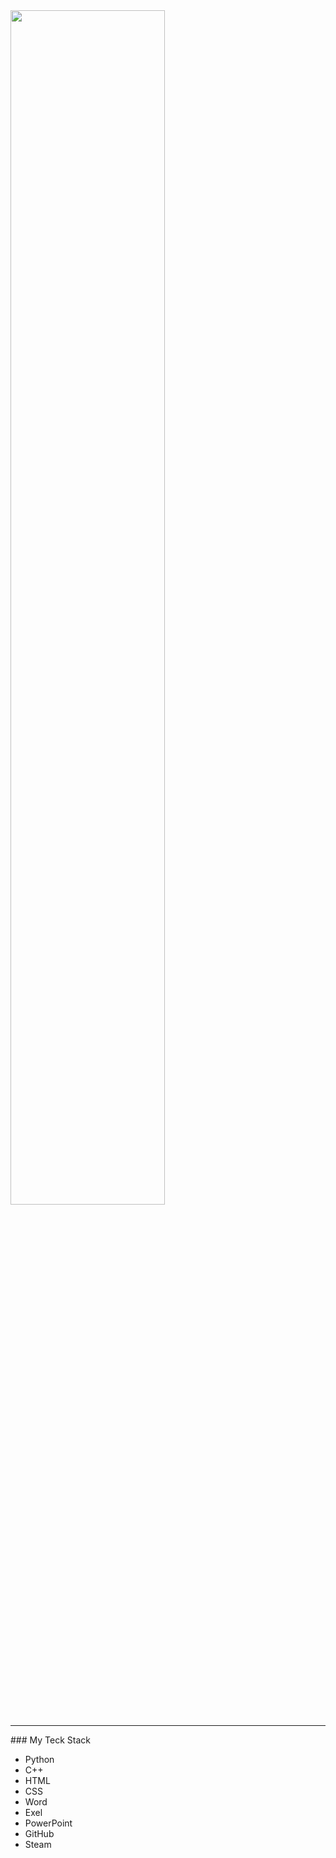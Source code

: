 <img src="https://readme-typing-svg.demolab.com?font=Inconsolata&weight=500&size=80&duration=4000&pause=300&color=F8F9Fa&center=true&vCenter=true&multiline=true&repeat=false&random=false&width=1300&height=140&lines=Hello,+I'm+Moskvin+Ivan;I'm+a+first+year+student+Irkutsk+State+University" width="70%" />
<hr>
### My Teck Stack

- Python
- C++
- HTML
- CSS
- Word
- Exel
- PowerPoint
- GitHub
- Steam
